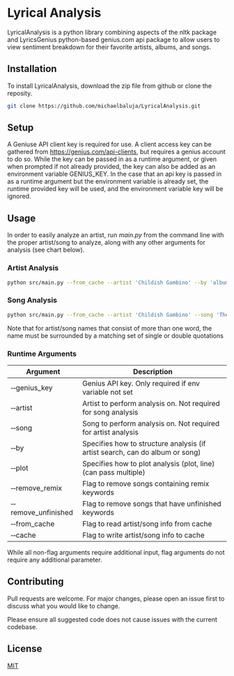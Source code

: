 # Lyrical Analysis

LyricalAnalysis is a python library combining aspects of the nltk package and LyricsGenius python-based genius.com api package to allow users to view sentiment breakdown for their favorite artists, albums, and songs.

## Installation

To install LyricalAnalysis, download the zip file from github or clone the reposity.

```bash
git clone https://github.com/michaelbaluja/LyricalAnalysis.git
```

## Setup
A Geniuse API client key is required for use. A client access key can be gathered from https://genius.com/api-clients, but requires a genius account to do so. While the key can be passed in as a runtime argument, or given when prompted if not already provided, the key can also be added as an environment variable GENIUS_KEY. In the case that an api key is passed in as a runtime argument but the environment variable is already set, the runtime provided key will be used, and the environment variable key will be ignored.

## Usage

In order to easily analyze an artist, run *main.py* from the command line with the proper artist/song to analyze, along with any other arguments for analysis (see chart below). 

### Artist Analysis

```bash
python src/main.py --from_cache --artist 'Childish Gambino' --by 'album' --plot 'line'
```

### Song Analysis

```bash
python src/main.py --from_cache --artist 'Childish Gambino' --song 'The Longest Text Message' --plot 'line'
```
Note that for artist/song names that consist of more than one word, the name must be surrounded by a matching set of single or double quotations

### Runtime Arguments
| Argument                      | Description                                                                  |
|-------------------------------|------------------------------------------------------------------------------|
| &dash;&dash;genius_key        | Genius API key. Only required if env variable not set                        |
| &dash;&dash;artist            | Artist to perform analysis on. Not required for song analysis                |
| &dash;&dash;song              | Song to perform analysis on. Not required for artist analysis                |
| &dash;&dash;by                | Specifies how to structure analysis (if artist search, can do album or song) |
| &dash;&dash;plot              | Specifies how to plot analysis (plot, line) (can pass multiple)              |
| &dash;&dash;remove_remix      | Flag to remove songs containing remix keywords                               |
| &dash;&dash;remove_unfinished | Flag to remove songs that have unfinished keywords                           |
| &dash;&dash;from_cache        | Flag to read artist/song info from cache                                     |
| &dash;&dash;cache             | Flag to write artist/song info to cache                                      |

While all non-flag arguments require additional input, flag arguments do not require any additional parameter.

## Contributing
Pull requests are welcome. For major changes, please open an issue first to discuss what you would like to change.

Please ensure all suggested code does not cause issues with the current codebase.

## License
[MIT](https://choosealicense.com/licenses/mit/)